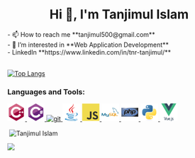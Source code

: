 
<h1 align="center">Hi 👋, I'm Tanjimul Islam</h1> 
- 📫 How to reach me **tanjimul500@gmail.com**  <br/>
- 👀 I’m interested in **Web Application Development** <br/>
- LinkedIn **https://www.linkedin.com/in/tnr-tanjimul/** <br/><br/>

[![Top Langs](https://github-readme-stats.vercel.app/api/top-langs/?username=tnr-tanjimul)](https://github.com/anuraghazra/github-readme-stats)

<h3 align="left">Languages and Tools:</h3>
<p align="left"> 
  <a href="https://www.w3schools.com/cpp/" target="_blank"> 
  <img src="https://raw.githubusercontent.com/devicons/devicon/master/icons/cplusplus/cplusplus-original.svg" alt="cplusplus" width="40" height="40"/>
  </a>   <a href="https://www.w3schools.com/cs/" target="_blank"> 
  <img src="https://raw.githubusercontent.com/devicons/devicon/master/icons/csharp/csharp-original.svg" alt="csharp" width="40" height="40"/>
  </a>
  <a href="https://git-scm.com/" target="_blank"> 
  <img src="https://www.vectorlogo.zone/logos/git-scm/git-scm-icon.svg" alt="git" width="40" height="40"/> </a> 
  <a href="https://www.java.com" target="_blank">
  <img src="https://raw.githubusercontent.com/devicons/devicon/master/icons/java/java-original.svg" alt="java" width="40" height="40"/> </a> 
  <a href="https://developer.mozilla.org/en-US/docs/Web/JavaScript" target="_blank"> 
  <img src="https://raw.githubusercontent.com/devicons/devicon/master/icons/javascript/javascript-original.svg" alt="javascript" width="40" height="40"/> </a>
  <a href="https://www.mysql.com/" target="_blank"> 
  <img src="https://raw.githubusercontent.com/devicons/devicon/master/icons/mysql/mysql-original-wordmark.svg" alt="mysql" width="40" height="40"/> </a> 
  <a href="https://www.php.net" target="_blank"> 
  <img src="https://raw.githubusercontent.com/devicons/devicon/master/icons/php/php-original.svg" alt="php" width="40" height="40"/> </a> 
  <a href="https://www.python.org" target="_blank"> 
  <img src="https://raw.githubusercontent.com/devicons/devicon/master/icons/python/python-original.svg" alt="python" width="40" height="40"/> </a>
  <a href="https://vuejs.org/" target="_blank"> 
  <img src="https://raw.githubusercontent.com/devicons/devicon/master/icons/vuejs/vuejs-original-wordmark.svg" alt="vuejs" width="40" height="40"/> </a> 
</p>

<p>&nbsp;<img align="center" src="https://github-readme-stats.vercel.app/api?username=tnr-tanjimul&show_icons=true&locale=en" alt="Tanjimul Islam" /></p>

![](https://komarev.com/ghpvc/?username=tnr-tanjimul&color=green)
